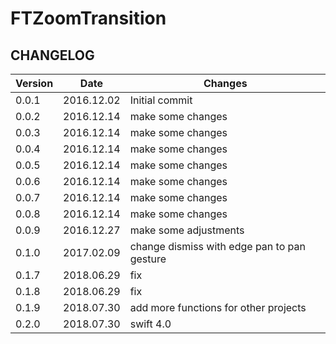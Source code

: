 # FTZoomTransition

## CHANGELOG


| Version | Date | Changes  |
| --- | --- | --- |
| 0.0.1 | 2016.12.02 | Initial commit |
| 0.0.2 | 2016.12.14 | make some changes |
| 0.0.3 | 2016.12.14 | make some changes |
| 0.0.4 | 2016.12.14 | make some changes |
| 0.0.5 | 2016.12.14 | make some changes |
| 0.0.6 | 2016.12.14 | make some changes |
| 0.0.7 | 2016.12.14 | make some changes |
| 0.0.8 | 2016.12.14 | make some changes |
| 0.0.9 | 2016.12.27 | make some adjustments |
| 0.1.0 | 2017.02.09 | change dismiss with edge pan to pan gesture |
| 0.1.7 | 2018.06.29 | fix |
| 0.1.8 | 2018.06.29 | fix |
| 0.1.9 | 2018.07.30 | add more functions for other projects |
| 0.2.0 | 2018.07.30 | swift 4.0 |


